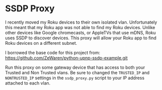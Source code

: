# SSDP Proxy
I recently moved my Roku devices to their own isolated vlan.  Unfortunately this meant that my Roku app was not able to find my Roku devices.  Unlike other devices like Google chromecasts, or AppleTVs that use mDNS, Roku uses SSDP to discover devices.  This proxy will allow your Roku app to find Roku devices on a different subnet.

I borrowed the base code for this project from: https://github.com/ZeWaren/python-upnp-ssdp-example.git

Run this proxy on some gateway device that has access to both your Trusted and Non Trusted vlans.  Be sure to changed the `TRUSTED_IP` and `NONTRUSTED_IP` settings in the `ssdp_proxy.py` script to your IP address attached to each vlan.
